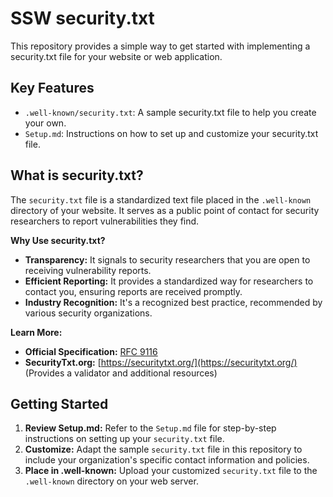 # SSW security.txt

This repository provides a simple way to get started with implementing a security.txt file for your website or web application.

## Key Features

*   `.well-known/security.txt`: A sample security.txt file to help you create your own.
*   `Setup.md`: Instructions on how to set up and customize your security.txt file.

## What is security.txt?

The `security.txt` file is a standardized text file placed in the `.well-known` directory of your website. It serves as a public point of contact for security researchers to report vulnerabilities they find.

**Why Use security.txt?**

*   **Transparency:** It signals to security researchers that you are open to receiving vulnerability reports.
*   **Efficient Reporting:** It provides a standardized way for researchers to contact you, ensuring reports are received promptly.
*   **Industry Recognition:** It's a recognized best practice, recommended by various security organizations.

**Learn More:**

*   **Official Specification:** [RFC 9116](https://www.rfc-editor.org/rfc/rfc9116.html)
*   **SecurityTxt.org:** [https://securitytxt.org/](https://securitytxt.org/) (Provides a validator and additional resources)

## Getting Started

1.  **Review Setup.md:**  Refer to the `Setup.md` file for step-by-step instructions on setting up your `security.txt` file.
2.  **Customize:** Adapt the sample `security.txt` file in this repository to include your organization's specific contact information and policies.
3.  **Place in .well-known:**  Upload your customized `security.txt` file to the `.well-known` directory on your web server.
